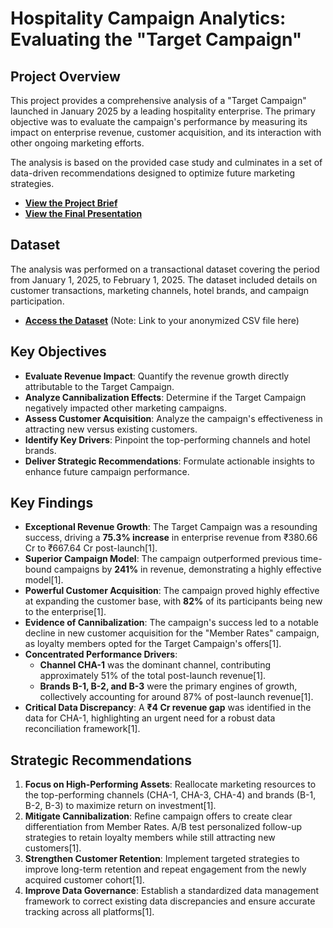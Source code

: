 # Hospitality Campaign Analytics: Evaluating the "Target Campaign"

## Project Overview

This project provides a comprehensive analysis of a "Target Campaign" launched in January 2025 by a leading hospitality enterprise. The primary objective was to evaluate the campaign's performance by measuring its impact on enterprise revenue, customer acquisition, and its interaction with other ongoing marketing efforts.

The analysis is based on the provided case study and culminates in a set of data-driven recommendations designed to optimize future marketing strategies.

*   **[View the Project Brief](./Case/Project-Overview.pdf)**
*   **[View the Final Presentation](./Finding-and-Analysis/Final-Presentation.pdf)**

## Dataset

The analysis was performed on a transactional dataset covering the period from January 1, 2025, to February 1, 2025. The dataset included details on customer transactions, marketing channels, hotel brands, and campaign participation.

*   **[Access the Dataset](./data/anonymized_campaign_data.csv)** (Note: Link to your anonymized CSV file here)

## Key Objectives

*   **Evaluate Revenue Impact**: Quantify the revenue growth directly attributable to the Target Campaign.
*   **Analyze Cannibalization Effects**: Determine if the Target Campaign negatively impacted other marketing campaigns.
*   **Assess Customer Acquisition**: Analyze the campaign's effectiveness in attracting new versus existing customers.
*   **Identify Key Drivers**: Pinpoint the top-performing channels and hotel brands.
*   **Deliver Strategic Recommendations**: Formulate actionable insights to enhance future campaign performance.

## Key Findings

*   **Exceptional Revenue Growth**: The Target Campaign was a resounding success, driving a **75.3% increase** in enterprise revenue from ₹380.66 Cr to ₹667.64 Cr post-launch[1].
*   **Superior Campaign Model**: The campaign outperformed previous time-bound campaigns by **241%** in revenue, demonstrating a highly effective model[1].
*   **Powerful Customer Acquisition**: The campaign proved highly effective at expanding the customer base, with **82%** of its participants being new to the enterprise[1].
*   **Evidence of Cannibalization**: The campaign's success led to a notable decline in new customer acquisition for the "Member Rates" campaign, as loyalty members opted for the Target Campaign's offers[1].
*   **Concentrated Performance Drivers**:
    *   **Channel CHA-1** was the dominant channel, contributing approximately 51% of the total post-launch revenue[1].
    *   **Brands B-1, B-2, and B-3** were the primary engines of growth, collectively accounting for around 87% of post-launch revenue[1].
*   **Critical Data Discrepancy**: A **₹4 Cr revenue gap** was identified in the data for CHA-1, highlighting an urgent need for a robust data reconciliation framework[1].

## Strategic Recommendations

1.  **Focus on High-Performing Assets**: Reallocate marketing resources to the top-performing channels (CHA-1, CHA-3, CHA-4) and brands (B-1, B-2, B-3) to maximize return on investment[1].
2.  **Mitigate Cannibalization**: Refine campaign offers to create clear differentiation from Member Rates. A/B test personalized follow-up strategies to retain loyalty members while still attracting new customers[1].
3.  **Strengthen Customer Retention**: Implement targeted strategies to improve long-term retention and repeat engagement from the newly acquired customer cohort[1].
4.  **Improve Data Governance**: Establish a standardized data management framework to correct existing data discrepancies and ensure accurate tracking across all platforms[1].
